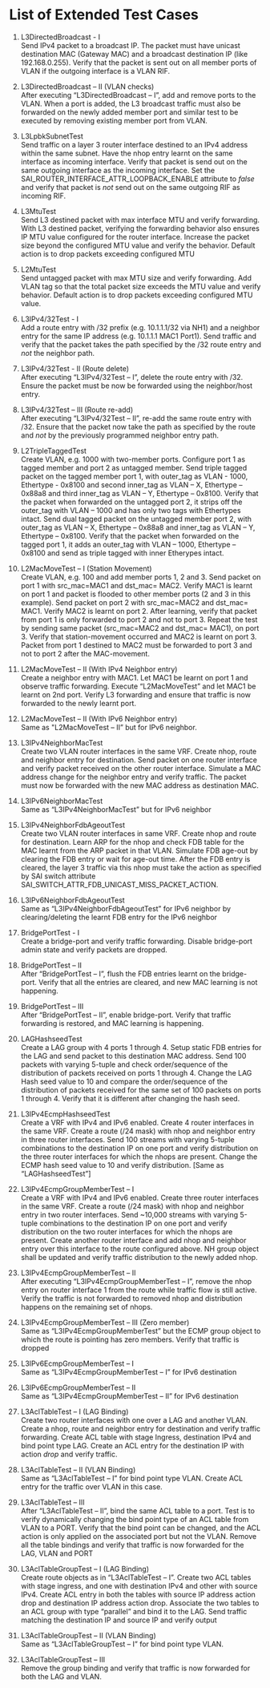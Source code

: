 List of Extended Test Cases
===========================

1.	L3DirectedBroadcast - I  
Send IPv4 packet to a broadcast IP. The packet must have unicast destination MAC (Gateway MAC) and a broadcast destination IP (like 192.168.0.255). Verify that the packet is sent out on all member ports of VLAN if the outgoing interface is a VLAN RIF. 

2.	L3DirectedBroadcast – II (VLAN checks)  
After executing “L3DirectedBroadcast – I”, add and remove ports to the VLAN.  When a port is added, the L3 broadcast traffic must also be forwarded on the newly added member port and similar test to be executed by removing existing member port from VLAN. 

3.	L3LpbkSubnetTest  
Send traffic on a layer 3 router interface destined to an IPv4 address within the same subnet. Have the nhop entry learnt on the same interface as incoming interface. Verify that packet is send out on the same outgoing interface as the incoming interface. Set the SAI_ROUTER_INTERFACE_ATTR_LOOPBACK_ENABLE attribute to _false_ and verify that packet is _not_ send out on the same outgoing RIF as incoming RIF. 

4.	L3MtuTest  
Send L3 destined packet with max interface MTU and verify forwarding. With L3 destined packet, verifying the forwarding behavior also ensures IP MTU value configured for the router interface. Increase the packet size beyond the configured MTU value and verify the behavior. Default action is to drop packets exceeding configured MTU

5.	L2MtuTest  
Send untagged packet with max MTU size and verify forwarding.  Add VLAN tag so that the total packet size exceeds the MTU value and verify behavior. Default action is to drop packets exceeding configured MTU value. 

6.	L3IPv4/32Test - I  
Add a route entry with /32 prefix (e.g. 10.1.1.1/32 via NH1) and a neighbor entry for the same IP address (e.g. 10.1.1.1 MAC1 Port1). Send traffic and verify that the packet takes the path specified by the /32 route entry and _not_ the neighbor path. 

7.	L3IPv4/32Test - II (Route delete)  
After executing “L3IPv4/32Test – I”, delete the route entry with /32. Ensure the packet must be now be forwarded using the neighbor/host entry. 

8.	L3IPv4/32Test – III (Route re-add)  
After executing “L3IPv4/32Test – II”, re-add the same route entry with /32. Ensure that the packet now take the path as specified by the route and _not_ by the previously programmed neighbor entry path. 

9.	L2TripleTaggedTest    
Create VLAN, e.g. 1000 with two-member ports. Configure port 1 as tagged member and port 2 as untagged member.
Send triple tagged packet on the tagged member port 1, with outer_tag as VLAN - 1000, Ethertype - 0x8100 and second inner_tag as VLAN – X, Ethertype – 0x88a8 and third inner_tag as VLAN – Y, Ethertype – 0x8100. Verify that the packet when forwarded on the untagged port 2, it strips off the outer_tag with VLAN – 1000 and has only two tags with Ethertypes intact. 
Send dual tagged packet on the untagged member port 2, with outer_tag as VLAN – X, Ethertype – 0x88a8 and inner_tag as VLAN – Y, Ethertype – 0x8100. Verify that the packet when forwarded on the tagged port 1, it adds an outer_tag with VLAN – 1000, Ethertype – 0x8100 and send as triple tagged with inner Etherypes intact. 

10.	L2MacMoveTest – I (Station Movement)  
Create VLAN, e.g. 100 and add member ports 1, 2 and 3. Send packet on port 1 with src_mac=MAC1 and dst_mac= MAC2. Verify MAC1 is learnt on port 1 and packet is flooded to other member ports (2 and 3 in this example). 
Send packet on port 2 with src_mac=MAC2 and dst_mac= MAC1. Verify MAC2 is learnt on port 2. After learning, verify that packet from port 1 is only forwarded to port 2 and not to port 3. 
Repeat the test by sending same packet (src_mac=MAC2 and dst_mac= MAC1), on port 3. Verify that station-movement occurred and MAC2 is learnt on port 3. Packet from port 1 destined to MAC2 must be forwarded to port 3 and not to port 2 after the MAC-movement. 

11.	L2MacMoveTest – II (With IPv4 Neighbor entry)  
Create a neighbor entry with MAC1. Let MAC1 be learnt on port 1 and observe traffic forwarding. Execute “L2MacMoveTest” and let MAC1 be learnt on 2nd port. Verify L3 forwarding and ensure that traffic is now forwarded to the newly learnt port. 

12.	L2MacMoveTest – II (With IPv6 Neighbor entry)  
Same as "L2MacMoveTest – II” but for IPv6 neighbor.

13.	L3IPv4NeighborMacTest  
Create two VLAN router interfaces in the same VRF. Create nhop, route and neighbor entry for destination. Send packet on one router interface and verify packet received on the other router interface.  Simulate a MAC address change for the neighbor entry and verify traffic. The packet must now be forwarded with the new MAC address as destination MAC. 

14.	L3IPv6NeighborMacTest  
Same as “L3IPv4NeighborMacTest” but for IPv6 neighbor

15.	L3IPv4NeighborFdbAgeoutTest   
Create two VLAN router interfaces in same VRF. Create nhop and route for destination. Learn ARP for the nhop and check FDB table for the MAC learnt from the ARP packet in that VLAN. Simulate FDB age-out by clearing the FDB entry or wait for age-out time. After the FDB entry is cleared, the layer 3 traffic via this nhop must take the action as specified by SAI switch attribute SAI_SWITCH_ATTR_FDB_UNICAST_MISS_PACKET_ACTION. 

16.	L3IPv6NeighborFdbAgeoutTest  
Same as “L3IPv4NeighborFdbAgeoutTest” for IPv6 neighbor by clearing/deleting the learnt FDB entry for the IPv6 neighbor

17.	BridgePortTest - I  
Create a bridge-port and verify traffic forwarding. Disable bridge-port admin state and verify packets are dropped. 

18.	BridgePortTest – II  
After “BridgePortTest – I”, flush the FDB entries learnt on the bridge-port. Verify that all the entries are cleared, and new MAC learning is not happening.

19.	BridgePortTest – III  
After “BridgePortTest – II”, enable bridge-port. Verify that traffic forwarding is restored, and MAC learning is happening. 

20.	LAGHashseedTest  
Create a LAG group with 4 ports 1 through 4. Setup static FDB entries for the LAG and send packet to this destination MAC address. Send 100 packets with varying 5-tuple and check order/sequence of the distribution of packets received on ports 1 through 4. Change the LAG Hash seed value to 10 and compare the order/sequence of the distribution of packets received for the same set of 100 packets on ports 1 through 4. Verify that it is different after changing the hash seed.

21.	L3IPv4EcmpHashseedTest   
Create a VRF with IPv4 and IPv6 enabled. Create 4 router interfaces in the same VRF. Create a route (/24 mask) with nhop and neighbor entry in three router interfaces. Send 100 streams with varying 5-tuple combinations to the destination IP on one port and verify distribution on the three router interfaces for which the nhops are present. Change the ECMP hash seed value to 10 and verify distribution. [Same as “LAGHashseedTest”]

22.	L3IPv4EcmpGroupMemberTest – I  
Create a VRF with IPv4 and IPv6 enabled. Create three router interfaces in the same VRF. Create a route (/24 mask) with nhop and neighbor entry in two router interfaces. Send ~10,000 streams with varying 5-tuple combinations to the destination IP on one port and verify distribution on the two router interfaces for which the nhops are present. Create another router interface and add nhop and neighbor entry over this interface to the route configured above. NH group object shall be updated and verify traffic distribution to the newly added nhop.

23.	L3IPv4EcmpGroupMemberTest – II  
After executing “L3IPv4EcmpGroupMemberTest – I”, remove the nhop entry on router interface 1 from the route while traffic flow is still active. Verify the traffic is not forwarded to removed nhop and distribution happens on the remaining set of nhops. 

24.	L3IPv4EcmpGroupMemberTest – III (Zero member)  
Same as “L3IPv4EcmpGroupMemberTest” but the ECMP group object to which the route is pointing has zero members. Verify that traffic is dropped

25.	L3IPv6EcmpGroupMemberTest – I  
Same as “L3IPv4EcmpGroupMemberTest – I” for IPv6 destination

26.	L3IPv6EcmpGroupMemberTest – II  
Same as “L3IPv4EcmpGroupMemberTest – II” for IPv6 destination

27.	L3AclTableTest – I (LAG Binding)  
Create two router interfaces with one over a LAG and another VLAN. Create a nhop, route and neighbor entry for destination and verify traffic forwarding. Create ACL table with stage Ingress, destination IPv4 and bind point type LAG. Create an ACL entry for the destination IP with action _drop_ and verify traffic. 

28.	L3AclTableTest – II (VLAN Binding)  
Same as “L3AclTableTest – I” for bind point type VLAN. Create ACL entry for the traffic over VLAN in this case. 

29.	 L3AclTableTest – III  
After “L3AclTableTest – II”, bind the same ACL table to a port. Test is to verify dynamically changing the bind point type of an ACL table from VLAN to a PORT. Verify that the bind point can be changed, and the ACL action is only applied on the associated port but not the VLAN. 
Remove all the table bindings and verify that traffic is now forwarded for the LAG, VLAN and PORT

30.	L3AclTableGroupTest – I (LAG Binding)  
Create route objects as in “L3AclTableTest – I”. Create two ACL tables with stage ingress, and one with destination IPv4 and other with source IPv4. Create ACL entry in both the tables with source IP address action drop and destination IP address action drop. Associate the two tables to an ACL group with type “parallel” and bind it to the LAG. Send traffic matching the destination IP and source IP and verify output

31.	L3AclTableGroupTest – II (VLAN Binding)  
Same as “L3AclTableGroupTest – I” for bind point type VLAN. 

32.	 L3AclTableGroupTest – III  
Remove the group binding and verify that traffic is now forwarded for both the LAG and VLAN. 



